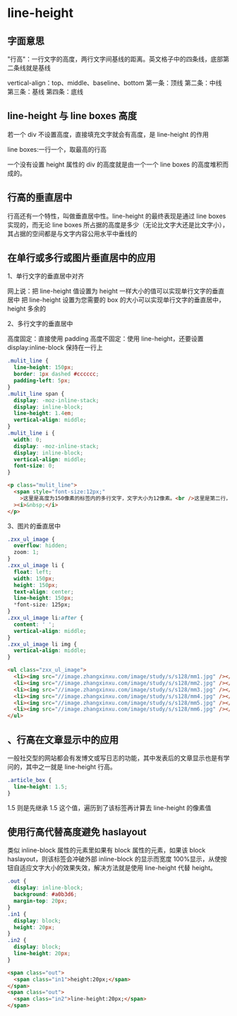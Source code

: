 # line-height

## 字面意思

"行高"：一行文字的高度，两行文字间基线的距离。英文格子中的四条线，底部第二条线就是基线

vertical-align：top、middle、baseline、bottom
第一条：顶线
第二条：中线
第三条：基线
第四条：底线

## line-height 与 line boxes 高度

若一个 div 不设置高度，直接填充文字就会有高度，是 line-height 的作用

line boxes:一行一个，取最高的行高

一个没有设置 height 属性的 div 的高度就是由一个一个 line boxes 的高度堆积而成的。

## 行高的垂直居中

行高还有一个特性，叫做垂直居中性。line-height 的最终表现是通过 line boxes 实现的，而无论 line boxes 所占据的高度是多少（无论比文字大还是比文字小），其占据的空间都是与文字内容公用水平中垂线的

## 在单行或多行或图片垂直居中的应用

1、单行文字的垂直居中对齐

网上说：把 line-height 值设置为 height 一样大小的值可以实现单行文字的垂直居中
把 line-height 设置为您需要的 box 的大小可以实现单行文字的垂直居中，height 多余的

2、多行文字的垂直居中

高度固定：直接使用 padding
高度不固定：使用 line-height，还要设置 display:inline-block 保持在一行上

```css
.mulit_line {
  line-height: 150px;
  border: 1px dashed #cccccc;
  padding-left: 5px;
}
.mulit_line span {
  display: -moz-inline-stack;
  display: inline-block;
  line-height: 1.4em;
  vertical-align: middle;
}
.mulit_line i {
  width: 0;
  display: -moz-inline-stack;
  display: inline-block;
  vertical-align: middle;
  font-size: 0;
}
```

```html
<p class="mulit_line">
  <span style="font-size:12px;"
    >这里是高度为150像素的标签内的多行文字，文字大小为12像素。<br />这里是第二行，用来测试多行的显示效果。</span
  ><i>&nbsp;</i>
</p>
```

3、图片的垂直居中

```css
.zxx_ul_image {
  overflow: hidden;
  zoom: 1;
}
.zxx_ul_image li {
  float: left;
  width: 150px;
  height: 150px;
  text-align: center;
  line-height: 150px;
  *font-size: 125px;
}
.zxx_ul_image li:after {
  content: ' ';
  vertical-align: middle;
}
.zxx_ul_image li img {
  vertical-align: middle;
}
```

```html
<ul class="zxx_ul_image">
  <li><img src="//image.zhangxinxu.com/image/study/s/s128/mm1.jpg" /></li>
  <li><img src="//image.zhangxinxu.com/image/study/s/s128/mm2.jpg" /></li>
  <li><img src="//image.zhangxinxu.com/image/study/s/s128/mm3.jpg" /></li>
  <li><img src="//image.zhangxinxu.com/image/study/s/s128/mm4.jpg" /></li>
  <li><img src="//image.zhangxinxu.com/image/study/s/s128/mm5.jpg" /></li>
  <li><img src="//image.zhangxinxu.com/image/study/s/s128/mm6.jpg" /></li>
</ul>
```

## 、行高在文章显示中的应用

一般社交型的网站都会有发博文或写日志的功能，其中发表后的文章显示也是有学问的，其中之一就是 line-height 行高。

```css
.article_box {
  line-height: 1.5;
}
```

1.5 则是先继承 1.5 这个值，遍历到了该标签再计算去 line-height 的像素值

## 使用行高代替高度避免 haslayout

类似 inline-block 属性的元素里如果有 block 属性的元素，如果该 block haslayout，则该标签会冲破外部 inline-block 的显示而宽度 100%显示，从使按钮自适应文字大小的效果失效，解决方法就是使用 line-height 代替 height。

```css
.out {
  display: inline-block;
  background: #a0b3d6;
  margin-top: 20px;
}
.in1 {
  display: block;
  height: 20px;
}
.in2 {
  display: block;
  line-height: 20px;
}
```

```html
<span class="out">
  <span class="in1">height:20px;</span>
</span>
<span class="out">
  <span class="in2">line-height:20px;</span>
</span>
```
